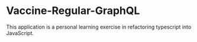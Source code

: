 # Vaccine-Regular-GraphQL

This application is a personal learning exercise in refactoring typescript into JavaScript.
